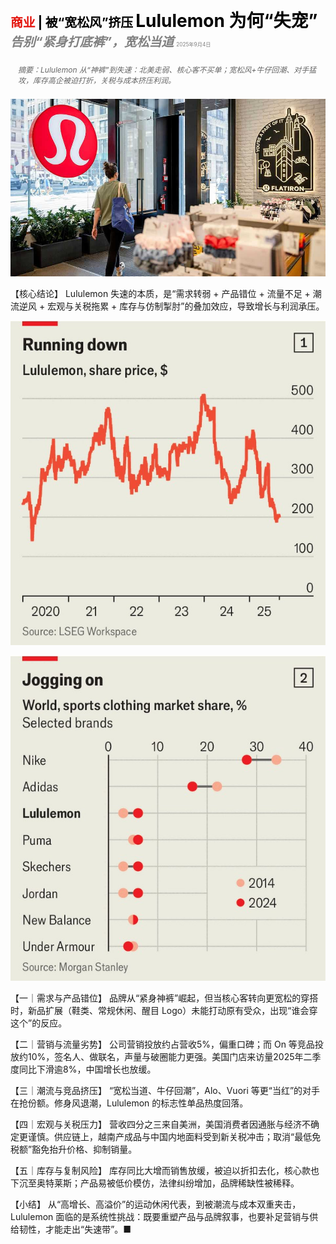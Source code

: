 <span style="color:#E3120B; font-size:14.9pt; font-weight:bold;">商业</span> <span style="color:#000000; font-size:14.9pt; font-weight:bold;">| 被“宽松风”挤压</span>
<span style="color:#000000; font-size:21.0pt; font-weight:bold;">Lululemon 为何“失宠”</span>
<span style="color:#808080; font-size:14.9pt; font-weight:bold; font-style:italic;">告别“紧身打底裤”，宽松当道</span>
<span style="color:#808080; font-size:6.2pt;">2025年9月4日</span>

<div style="padding:8px 12px; color:#666; font-size:9.0pt; font-style:italic; margin:12px 0;">
摘要：Lululemon 从“神裤”到失速：北美走弱、核心客不买单；宽松风+牛仔回潮、对手猛攻，库存高企被迫打折，关税与成本挤压利润。
</div>

![](../images/052_How_Lululemon_fell_out_of_fashion/p0212_img01.jpeg)

【核心结论】
Lululemon 失速的本质，是“需求转弱 + 产品错位 + 流量不足 + 潮流逆风 + 宏观与关税拖累 + 库存与仿制掣肘”的叠加效应，导致增长与利润承压。

![](../images/052_How_Lululemon_fell_out_of_fashion/p0213_img01.jpeg)

![](../images/052_How_Lululemon_fell_out_of_fashion/p0213_img02.jpeg)

【一｜需求与产品错位】
品牌从“紧身神裤”崛起，但当核心客转向更宽松的穿搭时，新品扩展（鞋类、常规休闲、醒目 Logo）未能打动原有受众，出现“谁会穿这个”的反应。

【二｜营销与流量劣势】
公司营销投放约占营收5%，偏重口碑；而 On 等竞品投放约10%，签名人、做联名，声量与破圈能力更强。美国门店来访量2025年二季度同比下滑逾8%，中国增长也放缓。

【三｜潮流与竞品挤压】
“宽松当道、牛仔回潮”，Alo、Vuori 等更“当红”的对手在抢份额。修身风退潮，Lululemon 的标志性单品热度回落。

【四｜宏观与关税压力】
营收四分之三来自美洲，美国消费者因通胀与经济不确定更谨慎。供应链上，越南产成品与中国内地面料受到新关税冲击；取消“最低免税额”豁免抬升价格、抑制销量。

【五｜库存与复制风险】
库存同比大增而销售放缓，被迫以折扣去化，核心款也下沉至奥特莱斯；产品易被低价模仿，法律纠纷增加，品牌稀缺性被稀释。

【小结】
从“高增长、高溢价”的运动休闲代表，到被潮流与成本双重夹击，Lululemon 面临的是系统性挑战：既要重塑产品与品牌叙事，也要补足营销与供给韧性，才能走出“失速带”。■

 



